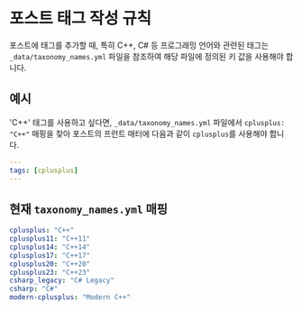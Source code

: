 # 포스트 태그 작성 규칙

포스트에 태그를 추가할 때, 특히 C++, C# 등 프로그래밍 언어와 관련된 태그는 `_data/taxonomy_names.yml` 파일을 참조하여 해당 파일에 정의된 키 값을 사용해야 합니다.

## 예시

'C++' 태그를 사용하고 싶다면, `_data/taxonomy_names.yml` 파일에서 `cplusplus: "C++"` 매핑을 찾아 포스트의 프런트 매터에 다음과 같이 `cplusplus`를 사용해야 합니다.

```yaml
---
tags: [cplusplus]
---
```

## 현재 `taxonomy_names.yml` 매핑

```yaml
cplusplus: "C++"
cplusplus11: "C++11"
cplusplus14: "C++14"
cplusplus17: "C++17"
cplusplus20: "C++20"
cplusplus23: "C++23"
csharp_legacy: "C# Legacy"
csharp: "C#"
modern-cplusplus: "Modern C++"
```
